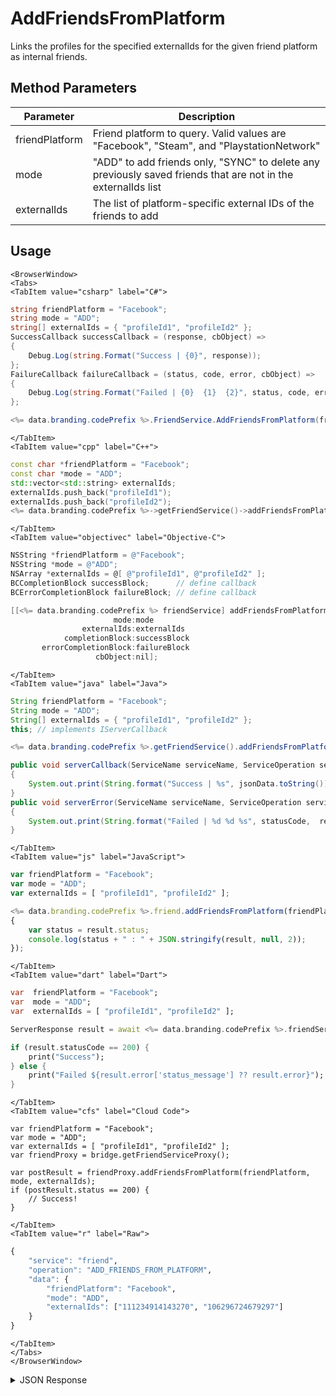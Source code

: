 # AddFriendsFromPlatform

Links the profiles for the specified externalIds for the given friend platform as internal friends.

<PartialServop service_name="friend" operation_name="ADD_FRIENDS_FROM_PLATFORM" />

## Method Parameters
Parameter | Description
--------- | -----------
friendPlatform | Friend platform to query. Valid values are "Facebook", "Steam", and "PlaystationNetwork"
mode | "ADD" to add friends only, "SYNC" to delete any previously saved friends that are not in the externalIds list
externalIds | The list of platform-specific external IDs of the friends to add

## Usage

```mdx-code-block
<BrowserWindow>
<Tabs>
<TabItem value="csharp" label="C#">
```

```csharp
string friendPlatform = "Facebook";
string mode = "ADD";
string[] externalIds = { "profileId1", "profileId2" };
SuccessCallback successCallback = (response, cbObject) =>
{
    Debug.Log(string.Format("Success | {0}", response));
};
FailureCallback failureCallback = (status, code, error, cbObject) =>
{
    Debug.Log(string.Format("Failed | {0}  {1}  {2}", status, code, error));
};

<%= data.branding.codePrefix %>.FriendService.AddFriendsFromPlatform(friendPlatform, mode, externalIds, successCallback, failureCallback);
```

```mdx-code-block
</TabItem>
<TabItem value="cpp" label="C++">
```

```cpp
const char *friendPlatform = "Facebook";
const char *mode = "ADD";
std::vector<std::string> externalIds;
externalIds.push_back("profileId1");
externalIds.push_back("profileId2");
<%= data.branding.codePrefix %>->getFriendService()->addFriendsFromPlatform(friendPlatform, mode, externalIds, this);
```

```mdx-code-block
</TabItem>
<TabItem value="objectivec" label="Objective-C">
```

```objectivec
NSString *friendPlatform = @"Facebook";
NSString *mode = @"ADD";
NSArray *externalIds = @[ @"profileId1", @"profileId2" ];
BCCompletionBlock successBlock;      // define callback
BCErrorCompletionBlock failureBlock; // define callback

[[<%= data.branding.codePrefix %> friendService] addFriendsFromPlatform:friendPlatform
                       mode:mode
                externalIds:externalIds
            completionBlock:successBlock
       errorCompletionBlock:failureBlock
                   cbObject:nil];
```

```mdx-code-block
</TabItem>
<TabItem value="java" label="Java">
```

```java
String friendPlatform = "Facebook";
String mode = "ADD";
String[] externalIds = { "profileId1", "profileId2" };
this; // implements IServerCallback

<%= data.branding.codePrefix %>.getFriendService().addFriendsFromPlatform(friendPlatform, mode, externalIds, this);

public void serverCallback(ServiceName serviceName, ServiceOperation serviceOperation, JSONObject jsonData)
{
    System.out.print(String.format("Success | %s", jsonData.toString()));
}
public void serverError(ServiceName serviceName, ServiceOperation serviceOperation, int statusCode, int reasonCode, String jsonError)
{
    System.out.print(String.format("Failed | %d %d %s", statusCode,  reasonCode, jsonError.toString()));
}
```

```mdx-code-block
</TabItem>
<TabItem value="js" label="JavaScript">
```

```javascript
var friendPlatform = "Facebook";
var mode = "ADD";
var externalIds = [ "profileId1", "profileId2" ];

<%= data.branding.codePrefix %>.friend.addFriendsFromPlatform(friendPlatform, mode, externalIds, result =>
{
	var status = result.status;
	console.log(status + " : " + JSON.stringify(result, null, 2));
});
```

```mdx-code-block
</TabItem>
<TabItem value="dart" label="Dart">
```

```dart
var  friendPlatform = "Facebook";
var  mode = "ADD";
var  externalIds = [ "profileId1", "profileId2" ];

ServerResponse result = await <%= data.branding.codePrefix %>.friendService.addFriendsFromPlatform(friendPlatform:friendPlatform, mode:mode, externalIds:externalIds);

if (result.statusCode == 200) {
    print("Success");
} else {
    print("Failed ${result.error['status_message'] ?? result.error}");
}
```

```mdx-code-block
</TabItem>
<TabItem value="cfs" label="Cloud Code">
```

```cfscript
var friendPlatform = "Facebook";
var mode = "ADD";
var externalIds = [ "profileId1", "profileId2" ];
var friendProxy = bridge.getFriendServiceProxy();

var postResult = friendProxy.addFriendsFromPlatform(friendPlatform, mode, externalIds);
if (postResult.status == 200) {
    // Success!
}
```

```mdx-code-block
</TabItem>
<TabItem value="r" label="Raw">
```

```r
{
	"service": "friend",
	"operation": "ADD_FRIENDS_FROM_PLATFORM",
	"data": {
        "friendPlatform": "Facebook",
        "mode": "ADD",
        "externalIds": ["111234914143270", "106296724679297"]
	}
}
```

```mdx-code-block
</TabItem>
</Tabs>
</BrowserWindow>
```

<details>
<summary>JSON Response</summary>

```json
{
  "data": {
    "server_time": 1623090934620,
    "rejected": [],
    "numRejected": 0,
    "numNewAdded": 2,
    "numDeleted": 0,
    "numExisting": 0
  },
  "status": 200
}
```
</details>

